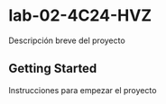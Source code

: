# lab-02-4C24-HVZ
Descripción breve del proyecto

## Getting Started

Instrucciones para empezar el proyecto
